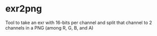 # exr2png
Tool to take an exr with 16-bits per channel and split that channel to 2 channels in a PNG (among R, G, B, and A)
